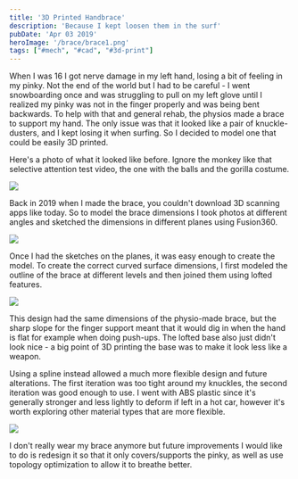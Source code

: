 ```yaml
---
title: '3D Printed Handbrace'
description: 'Because I kept loosen them in the surf'
pubDate: 'Apr 03 2019'
heroImage: '/brace/brace1.png'
tags: ["#mech", "#cad", "#3d-print"]
---
```


When I was 16 I got nerve damage in my left hand, losing a bit of feeling in my pinky. Not the end of the world but I had to be careful - I went snowboarding once and was struggling to pull on my left glove until I realized my pinky was not in the finger properly and was being bent backwards. To help with that and general rehab, the physios made a brace to support my hand. The only issue was that it looked like a pair of knuckle-dusters, and I kept losing it when surfing. So I decided to model one that could be easily 3D printed.

Here's a photo of what it looked like before. Ignore the monkey like that selective attention test video, the one with the balls and the gorilla costume.

![](/brace/monkey.jpg)

Back in 2019 when I made the brace, you couldn't download 3D scanning apps like today. So to model the brace dimensions I took photos at different angles and sketched the dimensions in different planes using Fusion360.

![](/brace/pictures.png)

Once I had the sketches on the planes, it was easy enough to create the model. To create the correct curved surface dimensions, I first modeled the outline of the brace at different levels and then joined them using lofted features.

![](/brace/lofted.png)

This design had the same dimensions of the physio-made brace, but the sharp slope for the finger support meant that it would dig in when the hand is flat for example when doing push-ups. The lofted base also just didn't look nice - a big point of 3D printing the base was to make it look less like a weapon.

Using a spline instead allowed a much more flexible design and future alterations. The first iteration was too tight around my knuckles, the second iteration was good enough to use. I went with ABS plastic since it's generally stronger and less lightly to deform if left in a hot car, however it's worth exploring other material types that are more flexible.

![](/brace/prints.jpg)

I don't really wear my brace anymore but future improvements I would like to do is redesign it so that it only covers/supports the pinky, as well as use topology optimization to allow it to breathe better.